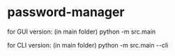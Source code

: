 # password-manager

for GUI version:
(in main folder)
python -m src.main

for CLI version:
(in main folder)
python -m src.main --cli